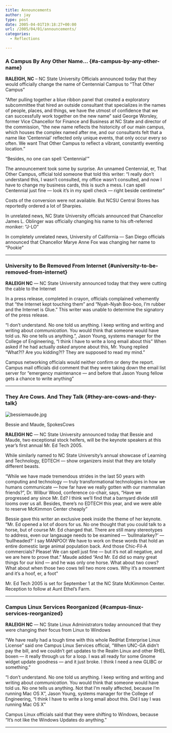 ```yaml
---
title: Announcements
author: jay
type: post
date: 2005-04-01T19:18:27+00:00
url: /2005/04/01/announcements/
categories:
  - Reflections

---
```

### A Campus By Any Other Name… {#a-campus-by-any-other-name}

**RALEIGH, NC** – NC State University Officials announced today that they would officially change the name of Centennial Campus to “That Other Campus”

“After pulling together a blue ribbon panel that created a exploratory subcommittee that hired an outside consultant that specializes in the names of people, places, and things, we have the utmost of confidence that we can successfully work together on the new name” said George Worsley, former Vice Chancellor for Finance and Business at NC State and director of the commission, “the new name reflects the historicity of our main campus, which houses the complex named after me, and our consultants felt that a name like ‘Centennial’ reflected only unique events, that only occur every so often. We want That Other Campus to reflect a vibrant, constantly eventing location.”

“Besides, no one can spell ‘Centennial’”

The announcement took some by surprise. An unnamed Centennial, er, That Other Campus, official told someone that told this writer: “I really don’t understand this, I wasn’t consulted, my office wasn’t consulted, and now I have to change my business cards, this is such a mess. I can spell Centennial just fine — look it’s in my spell check — right beside centimeter”

Costs of the conversion were not available. But NCSU Central Stores has reportedly ordered a lot of Sharpies.

In unrelated news, NC State University officials announced that Chancellor James L. Oblinger was officially changing his name to his oft-referred moniker: “J-LO”

In completely unrelated news, University of California — San Diego officials announced that Chancellor Marye Anne Fox was changing her name to “Pookie”

* * *

### University to Be Removed From Internet {#university-to-be-removed-from-internet}

**RALEIGH NC** — NC State University announced today that they were cutting the cable to the Internet

In a press release, completed in crayon, officials complained vehemently that “the Internet kept touching them” and “Nyah-Nyah Boo-boo, I’m rubber and the Internet is Glue.” This writer was unable to determine the signatory of the press release.

“I don’t understand. No one told us anything. I keep writing and writing and writing about _communication_. You would think that someone would have told us. No one tells us anything.”, Jason Young, systems manager for the College of Engineering, “I think I have to write a long email about this” When asked if he had actually _asked_ anyone about this, Mr. Young replied “What?!? Are you kidding?!? They are supposed to read my mind.”

Campus networking officials would neither confirm or deny the report. Campus mail officials did comment that they were taking down the email list server for “emergency maintenance — and before that Jason Young fellow gets a chance to write anything”

* * *

### They Are Cows. And They Talk {#they-are-cows-and-they-talk}

![bessiemaude.jpg][1]

Bessie and Maude, SpokesCows

**RALEIGH NC** — NC State University announced today that Bessie and Maude, two exceptional stock heifers, will be the keynote speakers at this year’s first annual Mr. Ed Tech 2005.

While similarly named to NC State University’s annual showcase of Learning and Technology, EDTECH — show organizers insist that they are totally different beasts.

“While we have made tremendous strides in the last 50 years with computing and technology — truly transformational technologies in how we humans communicate — how far have we really gotten with our mammalian friends?”, Dr. Wilbur Wood, conference co-chair, says, “Have we progressed any since Mr. Ed? I think we’ll find that a barnyard divide still looms over us all. Besides, there’s no EDTECH this year, and we were able to reserve McKimmon Center cheaply”

Bessie gave this writer an exclusive peek inside the theme of her keynote. “Mr. Ed opened a lot of doors for us. No one thought that you could talk to a horse, but of course Mr. Ed changed that. There are still many stereotypes to address, even our langauage needs to be examined — ‘bullmalarkey?’ — ‘bullheaded?’ I say MANPOO! We have to work on these words that hold an entire domestic large animal population back. And those Chic-Fil-A commercials? Please! We can spell just fine — but it’s not all negative, and we are here to prove that.” Maude added “And Mr. Ed did so many great things for our kind — and he was only one horse. What about two cows? What about when those two cows tell two more cows. Why it’s a movement and it’s a hoof, er, a foot”

Mr. Ed Tech 2005 is set for September 1 at the NC State McKimmon Center. Reception to follow at Aunt Ethel’s Farm.

* * *

### Campus Linux Services Reorganized {#campus-linux-services-reorganized}

**RALEIGH NC** — NC State Linux Administrators today announced that they were changing their focus from Linux to Windows

“We have really had a tough time with this whole RedHat Enterprise Linux License” said one Campus Linux Services official, “When UNC-GA didn’t pay the bill, and we couldn’t get updates to the Realm Linux and other RHEL boxen — it really through us for a loop. I was all ready for some Gnome widget update goodness — and it just broke. I think I need a new GLIBC or something.”

“I don’t understand. No one told us anything. I keep writing and writing and writing about _communication_. You would think that someone would have told us. No one tells us anything. Not that I’m really affected, because I’m running Mac OS X”, Jason Young, systems manager for the College of Engineering, “I think I have to write a long email about this. Did I say I was running Mac OS X”

Campus Linux officials said that they were shifting to Windows, because “It’s not like the Windows Updates do anything.”

* * *

 [1]: https://cdn.rambleon.org/migrate/2006/11/bessiemaude.jpg
